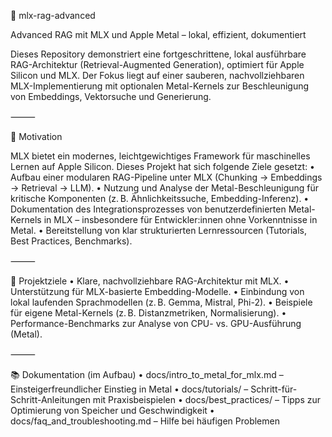 📘 mlx-rag-advanced

Advanced RAG mit MLX und Apple Metal – lokal, effizient, dokumentiert

Dieses Repository demonstriert eine fortgeschrittene, lokal ausführbare RAG-Architektur (Retrieval-Augmented Generation), optimiert für Apple Silicon und MLX.
Der Fokus liegt auf einer sauberen, nachvollziehbaren MLX-Implementierung mit optionalen Metal-Kernels zur Beschleunigung von Embeddings, Vektorsuche und Generierung.

⸻

🎯 Motivation

MLX bietet ein modernes, leichtgewichtiges Framework für maschinelles Lernen auf Apple Silicon. Dieses Projekt hat sich folgende Ziele gesetzt:
	•	Aufbau einer modularen RAG-Pipeline unter MLX (Chunking → Embeddings → Retrieval → LLM).
	•	Nutzung und Analyse der Metal-Beschleunigung für kritische Komponenten (z. B. Ähnlichkeitssuche, Embedding-Inferenz).
	•	Dokumentation des Integrationsprozesses von benutzerdefinierten Metal-Kernels in MLX – insbesondere für Entwickler:innen ohne Vorkenntnisse in Metal.
	•	Bereitstellung von klar strukturierten Lernressourcen (Tutorials, Best Practices, Benchmarks).

⸻

🧭 Projektziele
	•	Klare, nachvollziehbare RAG-Architektur mit MLX.
	•	Unterstützung für MLX-basierte Embedding-Modelle.
	•	Einbindung von lokal laufenden Sprachmodellen (z. B. Gemma, Mistral, Phi-2).
	•	Beispiele für eigene Metal-Kernels (z. B. Distanzmetriken, Normalisierung).
	•	Performance-Benchmarks zur Analyse von CPU- vs. GPU-Ausführung (Metal).

⸻

📚 Dokumentation (im Aufbau)
	•	docs/intro_to_metal_for_mlx.md – Einsteigerfreundlicher Einstieg in Metal
	•	docs/tutorials/ – Schritt-für-Schritt-Anleitungen mit Praxisbeispielen
	•	docs/best_practices/ – Tipps zur Optimierung von Speicher und Geschwindigkeit
	•	docs/faq_and_troubleshooting.md – Hilfe bei häufigen Problemen

